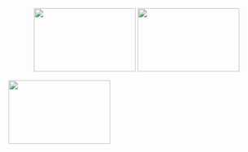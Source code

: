 <p align="center">
<img src=https://c.tenor.com/EJ2mIpyaRk0AAAAd/snicker_doodle7-chips.gif width="200" height="125"/> <img src=https://c.tenor.com/EJ2mIpyaRk0AAAAd/snicker_doodle7-chips.gif width="200" height="125"/>
</p>
<img src=https://c.tenor.com/EJ2mIpyaRk0AAAAd/snicker_doodle7-chips.gif width="200" height="125"/>

